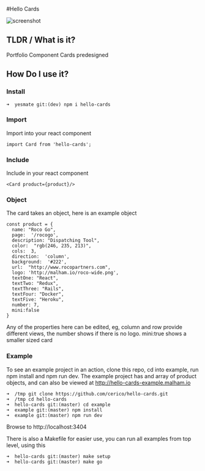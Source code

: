 #Hello Cards

![screenshot](https://s3.eu-west-2.amazonaws.com/io1937/screenshots/hello-cards.jpeg)

## TLDR / What is it?

Portfolio Component Cards predesigned

## How Do I use it?

### Install

```
➜  yesmate git:(dev) npm i hello-cards
```

### Import

Import into your react component

```
import Card from 'hello-cards';
```

### Include

Include in your react component

```
<Card product={product}/>
```

### Object

The card takes an object, here is an example object

```
const product = {
  name: "Roco Go",
  page:  '/rocogo',
  description: "Dispatching Tool",
  color:  "rgb(246, 235, 213)",
  cols:  3,
  direction:  'column',
  background:  '#222',
  url:  "http://www.rocopartners.com",
  logo: 'http://malham.io/roco-wide.png',
  textOne: "React",
  textTwo: "Redux",
  textThree: "Rails",
  textFour: "Docker",
  textFive: "Heroku",
  number: 7,
  mini:false
}
```

Any of the properties here can be edited, eg, column and row provide different views, the number shows if there is no logo. mini:true shows a smaller sized card

### Example

To see an example project in an action, clone this repo, cd into example, run npm install and npm run dev. The example project has and array of product objects, and can also be viewed at http://hello-cards-example.malham.io

```
➜  /tmp git clone https://github.com/cerico/hello-cards.git
➜  /tmp cd hello-cards
➜  hello-cards git:(master) cd example
➜  example git:(master) npm install
➜  example git:(master) npm run dev
```

Browse to http://localhost:3404

There is also a Makefile for easier use, you can run all examples from top level, using this

```
➜  hello-cards git:(master) make setup
➜  hello-cards git:(master) make go
```
